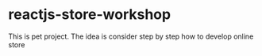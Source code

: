 # reactjs-store-workshop
This is pet project. The idea is consider step by step how to develop online store
